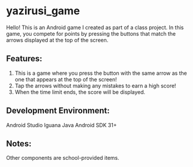 # yazirusi_game
Hello! This is an Android game I created as part of a class project. In this game, you compete for points by pressing the buttons that match the arrows displayed at the top of the screen.


## Features:
1. This is a game where you press the button with the same arrow as the one that appears at the top of the screen!
2. Tap the arrows without making any mistakes to earn a high score!
3. When the time limit ends, the score will be displayed.

## Development Environment:
Android Studio Iguana
Java
Android SDK 31+

## Notes:
Other components are school-provided items.
